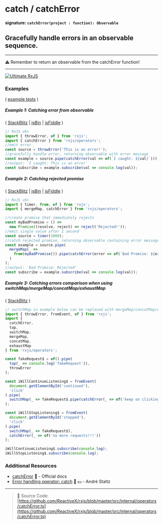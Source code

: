 # catch / catchError

#### signature: `catchError(project : function): Observable`

## Gracefully handle errors in an observable sequence.

---

⚠ Remember to return an observable from the catchError function!

---

[![Ultimate RxJS](https://drive.google.com/uc?export=view&id=1htrban3k3Z8CxiKwEV6bdmxW5Wu8xdWX 'Ultimate RxJS')](https://ultimatecourses.com/courses/rxjs?ref=4)

### Examples

(
[example tests](https://github.com/btroncone/learn-rxjs/blob/master/operators/specs/error_handling/catch-spec.ts)
)

##### Example 1: Catching error from observable

(
[StackBlitz](https://stackblitz.com/edit/typescript-auc2u2?file=index.ts&devtoolsheight=100)
| [jsBin](http://jsbin.com/porevoxelu/1/edit?js,console) |
[jsFiddle](https://jsfiddle.net/btroncone/wk4oLLqc/) )

```js
// RxJS v6+
import { throwError, of } from 'rxjs';
import { catchError } from 'rxjs/operators';
//emit error
const source = throwError('This is an error!');
//gracefully handle error, returning observable with error message
const example = source.pipe(catchError(val => of(`I caught: ${val}`)));
//output: 'I caught: This is an error'
const subscribe = example.subscribe(val => console.log(val));
```

##### Example 2: Catching rejected promise

(
[StackBlitz](https://stackblitz.com/edit/typescript-nte3xs?file=index.ts&devtoolsheight=100)
| [jsBin](http://jsbin.com/rusaxubanu/1/edit?js,console) |
[jsFiddle](https://jsfiddle.net/btroncone/sLq92gLv/) )

```js
// RxJS v6+
import { timer, from, of } from 'rxjs';
import { mergeMap, catchError } from 'rxjs/operators';

//create promise that immediately rejects
const myBadPromise = () =>
  new Promise((resolve, reject) => reject('Rejected!'));
//emit single value after 1 second
const source = timer(1000);
//catch rejected promise, returning observable containing error message
const example = source.pipe(
  mergeMap(_ =>
    from(myBadPromise()).pipe(catchError(error => of(`Bad Promise: ${error}`)))
  )
);
//output: 'Bad Promise: Rejected'
const subscribe = example.subscribe(val => console.log(val));
```

##### Example 3: Catching errors comparison when using switchMap/mergeMap/concatMap/exhaustMap

(
[StackBlitz](https://stackblitz.com/edit/rxjs-catcherror-withmapoperators?file=index.ts&devtoolsheight=80)
)

```js
// switchMap in example below can be replaced with mergeMap/concatMap/exhaustMap, the same behaviour applies
import { throwError, fromEvent, of } from 'rxjs';
import {
  catchError,
  tap,
  switchMap,
  mergeMap,
  concatMap,
  exhaustMap
} from 'rxjs/operators';

const fakeRequest$ = of().pipe(
  tap(_ => console.log('fakeRequest')),
  throwError
);

const iWillContinueListening$ = fromEvent(
  document.getElementById('continued'),
  'click'
).pipe(
  switchMap(_ => fakeRequest$.pipe(catchError(_ => of('keep on clicking!!!'))))
);

const iWillStopListening$ = fromEvent(
  document.getElementById('stopped'),
  'click'
).pipe(
  switchMap(_ => fakeRequest$),
  catchError(_ => of('no more requests!!!'))
);

iWillContinueListening$.subscribe(console.log);
iWillStopListening$.subscribe(console.log);
```

### Additional Resources

- [catchError](https://rxjs.dev/api/operators/catchError) 📰 - Official
  docs
- [Error handling operator: catch](https://egghead.io/lessons/rxjs-error-handling-operator-catch?course=rxjs-beyond-the-basics-operators-in-depth)
  🎥 💵 - André Staltz

---

> :file_folder: Source Code:
> [https://github.com/ReactiveX/rxjs/blob/master/src/internal/operators/catchError.ts](https://github.com/ReactiveX/rxjs/blob/master/src/internal/operators/catchError.ts)
